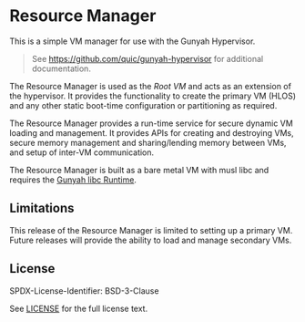 # Resource Manager

This is a simple VM manager for use with the Gunyah Hypervisor.

> See https://github.com/quic/gunyah-hypervisor for additional documentation.

The Resource Manager is used as the *Root VM* and acts as an extension of the hypervisor. It provides the functionality to create the primary VM (HLOS) and any other static boot-time configuration or partitioning as required.

The Resource Manager provides a run-time service for secure dynamic VM loading and management. It provides APIs for creating and destroying VMs, secure memory management and sharing/lending memory between VMs, and setup of inter-VM communication.

The Resource Manager is built as a bare metal VM with musl libc and requires the [Gunyah libc Runtime](https://github.com/quic/gunyah-c-runtime).

## Limitations

This release of the Resource Manager is limited to setting up a primary VM. Future releases will provide the ability to load and manage secondary VMs.

## License

SPDX-License-Identifier: BSD-3-Clause

See [LICENSE](LICENSE) for the full license text.
